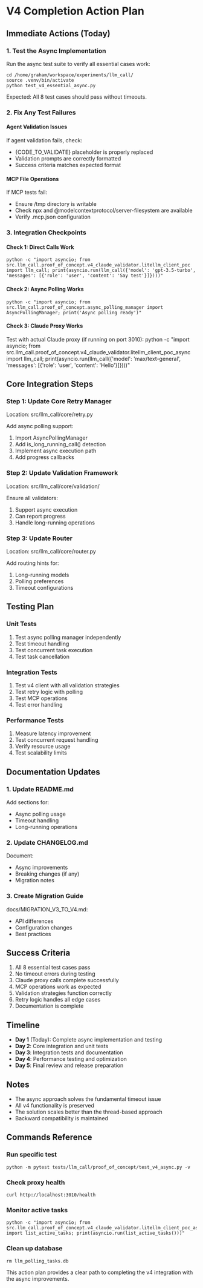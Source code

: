 # V4 Completion Action Plan

## Immediate Actions (Today)

### 1. Test the Async Implementation
Run the async test suite to verify all essential cases work:

    cd /home/graham/workspace/experiments/llm_call/
    source .venv/bin/activate
    python test_v4_essential_async.py

Expected: All 8 test cases should pass without timeouts.

### 2. Fix Any Test Failures

#### Agent Validation Issues
If agent validation fails, check:
- {CODE_TO_VALIDATE} placeholder is properly replaced
- Validation prompts are correctly formatted
- Success criteria matches expected format

#### MCP File Operations
If MCP tests fail:
- Ensure /tmp directory is writable
- Check npx and @modelcontextprotocol/server-filesystem are available
- Verify .mcp.json configuration

### 3. Integration Checkpoints

#### Check 1: Direct Calls Work
    python -c "import asyncio; from src.llm_call.proof_of_concept.v4_claude_validator.litellm_client_poc import llm_call; print(asyncio.run(llm_call({'model': 'gpt-3.5-turbo', 'messages': [{'role': 'user', 'content': 'Say test'}]})))"

#### Check 2: Async Polling Works
    python -c "import asyncio; from src.llm_call.proof_of_concept.async_polling_manager import AsyncPollingManager; print('Async polling ready')"

#### Check 3: Claude Proxy Works
Test with actual Claude proxy (if running on port 3010):
    python -c "import asyncio; from src.llm_call.proof_of_concept.v4_claude_validator.litellm_client_poc_async import llm_call; print(asyncio.run(llm_call({'model': 'max/text-general', 'messages': [{'role': 'user', 'content': 'Hello'}]})))"

## Core Integration Steps

### Step 1: Update Core Retry Manager
Location: src/llm_call/core/retry.py

Add async polling support:
1. Import AsyncPollingManager
2. Add is_long_running_call() detection
3. Implement async execution path
4. Add progress callbacks

### Step 2: Update Validation Framework
Location: src/llm_call/core/validation/

Ensure all validators:
1. Support async execution
2. Can report progress
3. Handle long-running operations

### Step 3: Update Router
Location: src/llm_call/core/router.py

Add routing hints for:
1. Long-running models
2. Polling preferences
3. Timeout configurations

## Testing Plan

### Unit Tests
1. Test async polling manager independently
2. Test timeout handling
3. Test concurrent task execution
4. Test task cancellation

### Integration Tests
1. Test v4 client with all validation strategies
2. Test retry logic with polling
3. Test MCP operations
4. Test error handling

### Performance Tests
1. Measure latency improvement
2. Test concurrent request handling
3. Verify resource usage
4. Test scalability limits

## Documentation Updates

### 1. Update README.md
Add sections for:
- Async polling usage
- Timeout handling
- Long-running operations

### 2. Update CHANGELOG.md
Document:
- Async improvements
- Breaking changes (if any)
- Migration notes

### 3. Create Migration Guide
docs/MIGRATION_V3_TO_V4.md:
- API differences
- Configuration changes
- Best practices

## Success Criteria

1. All 8 essential test cases pass
2. No timeout errors during testing
3. Claude proxy calls complete successfully
4. MCP operations work as expected
5. Validation strategies function correctly
6. Retry logic handles all edge cases
7. Documentation is complete

## Timeline

- **Day 1** (Today): Complete async implementation and testing
- **Day 2**: Core integration and unit tests
- **Day 3**: Integration tests and documentation
- **Day 4**: Performance testing and optimization
- **Day 5**: Final review and release preparation

## Notes

- The async approach solves the fundamental timeout issue
- All v4 functionality is preserved
- The solution scales better than the thread-based approach
- Backward compatibility is maintained

## Commands Reference

### Run specific test
    python -m pytest tests/llm_call/proof_of_concept/test_v4_async.py -v

### Check proxy health
    curl http://localhost:3010/health

### Monitor active tasks
    python -c "import asyncio; from src.llm_call.proof_of_concept.v4_claude_validator.litellm_client_poc_async import list_active_tasks; print(asyncio.run(list_active_tasks()))"

### Clean up database
    rm llm_polling_tasks.db

This action plan provides a clear path to completing the v4 integration with the async improvements.
